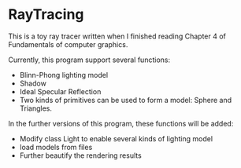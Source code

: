 # RayTracing
This is a toy ray tracer written when I finished reading Chapter 4 of Fundamentals of computer graphics.

Currently, this program support several functions:
* Blinn-Phong lighting model
* Shadow
* Ideal Specular Reflection
* Two kinds of primitives can be used to form a model: Sphere and Triangles.



In the further versions of this program, these functions will be added:
* Modify class Light to enable several kinds of lighting model
* load models from files
* Further beautify the rendering results
